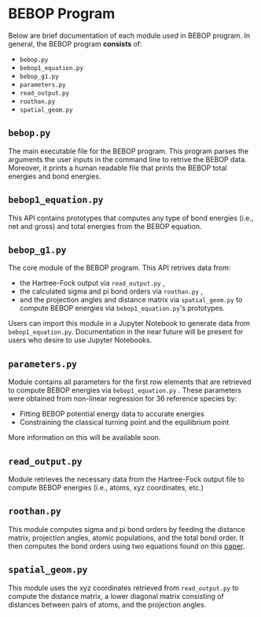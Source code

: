 # BEBOP Program

Below are brief documentation of each module used in BEBOP program.  In general, the BEBOP program **consists** of:
* ```bebop.py```
* ```bebop1_equation.py```
* ```bebop_g1.py```
* ```parameters.py```
* ```read_output.py```
* ```roothan.py```
* ```spatial_geom.py```

## ```bebop.py```

The main executable file for the BEBOP program. This program parses the arguments the user inputs in the command line to retrive the BEBOP data. Moreover, it prints a human readable file that prints the BEBOP total energies and bond energies.   

## ```bebop1_equation.py```

This API contains prototypes that computes any type of bond energies (i.e., net and gross) and total energies from the BEBOP equation.

## ```bebop_g1.py```

The core module of the BEBOP program. This API retrives data from:
* the Hartree-Fock output via ```read_output.py``` ,
* the calculated sigma and pi bond orders via ```roothan.py``` ,
* and the projection angles and distance matrix via ```spatial_geom.py```
to compute BEBOP energies via  ```bebop1_equation.py```'s prototypes. 

Users can import this module in a Jupyter Notebook to generate data from  ```bebop1_equation.py```. Documentation in the near future will be present for users who desire to use Jupyter Notebooks. 

## ```parameters.py```

Module contains all parameters for the first row elements that are retrieved to compute BEBOP energies via ```bebop1_equation.py``` . These parameters were obtained from non-linear regression for 36 reference species by:
* Fitting BEBOP potential energy data to accurate energies 
* Constraining the classical turning point and the equilibrium point

More information on this will be available soon.  

## ```read_output.py```

Module retrieves the necessary data from the Hartree-Fock output file to compute BEBOP energies (i.e., atoms, xyz coordinates, etc.)

## ```roothan.py```

This module computes sigma and pi bond orders by feeding the distance matrix, projection angles, atomic populations, and the total  bond order. It then computes the bond orders using two equations found on this [paper](https://doi.org/10.1063/1.1748100).


## ```spatial_geom.py```

This module uses the xyz coordinates retrieved from ```read_output.py``` to compute the distance matrix, a lower diagonal matrix consisting of distances between pairs of atoms, and the projection angles. 
